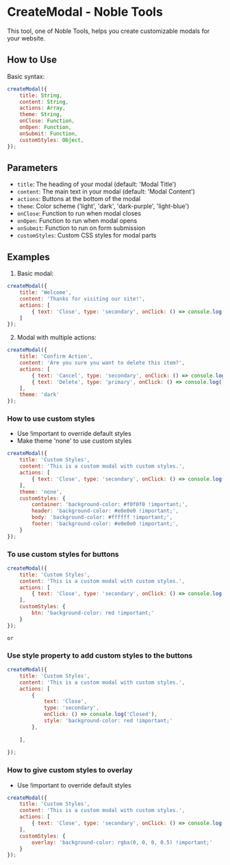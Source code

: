 # CreateModal - Noble Tools

This tool, one of Noble Tools, helps you create customizable modals for your website.

## How to Use

Basic syntax:

```javascript
createModal({
    title: String,
    content: String,
    actions: Array,
    theme: String,
    onClose: Function,
    onOpen: Function,
    onSubmit: Function,
    customStyles: Object,
});
```


## Parameters

- `title`: The heading of your modal (default: 'Modal Title')
- `content`: The main text in your modal (default: 'Modal Content')
- `actions`: Buttons at the bottom of the modal
- `theme`: Color scheme ('light', 'dark', 'dark-purple', 'light-blue')
- `onClose`: Function to run when modal closes
- `onOpen`: Function to run when modal opens
- `onSubmit`: Function to run on form submission
- `customStyles`: Custom CSS styles for modal parts

## Examples

1. Basic modal:

```javascript
createModal({
    title: 'Welcome',
    content: 'Thanks for visiting our site!',
    actions: [
        { text: 'Close', type: 'secondary', onClick: () => console.log('Closed') }
    ]
});
```


2. Modal with multiple actions:

```javascript
createModal({
    title: 'Confirm Action',
    content: 'Are you sure you want to delete this item?',
    actions: [
        { text: 'Cancel', type: 'secondary', onClick: () => console.log('Cancelled') },
        { text: 'Delete', type: 'primary', onClick: () => console.log('Deleted') }
    ],
    theme: 'dark'
});
```

### How to use custom styles
- Use !important to override default styles
- Make theme 'none' to use custom styles

```javascript
createModal({
    title: 'Custom Styles',
    content: 'This is a custom modal with custom styles.',
    actions: [
        { text: 'Close', type: 'secondary', onClick: () => console.log('Closed') }
    ],
    theme: 'none',
    customStyles: {
        container: 'background-color: #f0f0f0 !important;',
        header: 'background-color: #e0e0e0 !important;',
        body: 'background-color: #ffffff !important;',
        footer: 'background-color: #e0e0e0 !important;',
    }
});
```

### To use custom styles for buttons

```javascript
createModal({
    title: 'Custom Styles',
    content: 'This is a custom modal with custom styles.',
    actions: [
        { text: 'Close', type: 'secondary', onClick: () => console.log('Closed') }
    ],    
    customStyles: {
        btn: 'background-color: red !important;'
    }
});
```
    or

### Use style property to add custom styles to the buttons

```javascript
createModal({
    title: 'Custom Styles',
    content: 'This is a custom modal with custom styles.',
    actions: [
        { 
            text: 'Close', 
            type: 'secondary', 
            onClick: () => console.log('Closed'),
            style: 'background-color: red !important;'
        },
        
    ],    
    
});
```
### How to give custom styles to overlay
- Use !important to override default styles
```javascript
createModal({
    title: 'Custom Styles',
    content: 'This is a custom modal with custom styles.',
    actions: [
        { text: 'Close', type: 'secondary', onClick: () => console.log('Closed') }
    ],    
    customStyles: {
        overlay: 'background-color: rgba(0, 0, 0, 0.5) !important;'
    }
});
```
